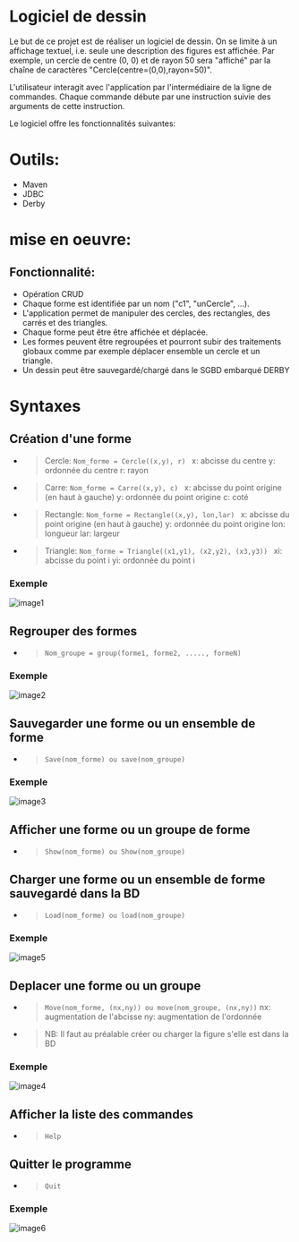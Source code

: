 # Logiciel de dessin

Le but de ce projet est de réaliser un logiciel de dessin. On se limite à un affichage textuel, i.e. seule une description des figures est affichée. Par exemple, un cercle de centre (0, 0) et de rayon 50 sera "affiché" par la chaîne de caractères "Cercle(centre=(0,0),rayon=50)".

L'utilisateur interagit avec l'application par l'intermédiaire de la ligne de commandes. Chaque commande débute par une instruction suivie des arguments de cette instruction.

Le logiciel offre les fonctionnalités suivantes:


# Outils:
* Maven
* JDBC
* Derby

# mise en oeuvre:

## Fonctionnalité: 
* Opération CRUD
* Chaque forme est identifiée par un nom ("c1", "unCercle", ...).
* L'application permet de manipuler des cercles, des rectangles, des carrés et des triangles.
* Chaque forme peut être être affichée et déplacée.
* Les formes peuvent être regroupées et pourront subir des traitements globaux comme par exemple déplacer ensemble un cercle et un triangle.
* Un dessin peut être sauvegardé/chargé dans le SGBD embarqué DERBY


# Syntaxes

## Création d'une forme
- > Cercle:
```Nom_forme = Cercle((x,y), r) ```
x: abcisse du centre
y: ordonnée du centre
r: rayon

- > Carre: 
```Nom_forme = Carre((x,y), c) ```
x: abcisse du point origine (en haut à gauche)
y: ordonnée du point origine
c: coté

- >Rectangle:
```Nom_forme = Rectangle((x,y), lon,lar) ```
x: abcisse du point origine (en haut à gauche)
y: ordonnée du point origine
lon: longueur
lar: largeur

- >Triangle:
```Nom_forme = Triangle((x1,y1), (x2,y2), (x3,y3)) ```
xi: abcisse du point i 
yi: ordonnée du point i

### Exemple
![image1](https://github.com/Hakim-OUED/pgpl_9.9/blob/master/Capture8.PNG)

## Regrouper des formes
- > ``` Nom_groupe = group(forme1, forme2, ....., formeN) ```
### Exemple
![image2](https://github.com/Hakim-OUED/pgpl_9.9/blob/master/Capture2.PNG)

## Sauvegarder une forme ou un ensemble de forme
- > ```Save(nom_forme) ou save(nom_groupe) ```
### Exemple
![image3](https://github.com/Hakim-OUED/pgpl_9.9/blob/master/Capture3.PNG)

## Afficher une forme ou un groupe de forme
- > ```Show(nom_forme) ou Show(nom_groupe) ```
## Charger une forme ou un ensemble de forme sauvegardé dans la BD
- > ```Load(nom_forme) ou load(nom_groupe) ```
### Exemple
![image5](https://github.com/Hakim-OUED/pgpl_9.9/blob/master/Capture5.PNG)

## Deplacer une forme ou un groupe
- > ``` Move(nom_forme, (nx,ny)) ou move(nom_groupe, (nx,ny)) ```
nx: augmentation de l'abcisse
ny: augmentation de l'ordonnée
- > NB: Il faut au préalable créer ou charger la figure s'elle est dans la BD
### Exemple
![image4](https://github.com/Hakim-OUED/pgpl_9.9/blob/master/Capture4.PNG)

## Afficher la liste des commandes
- > ``` Help ```
## Quitter le programme
- > ``` Quit ```
### Exemple
![image6](https://github.com/Hakim-OUED/pgpl_9.9/blob/master/Capture6.PNG)


 
